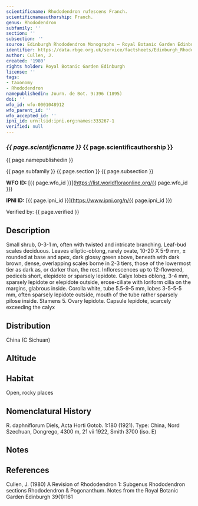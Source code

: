 ```yaml
---
scientificname: Rhododendron rufescens Franch.
scientificnameauthorship: Franch.
genus: Rhododendron
subfamily: ''
section: ''
subsection: ''
source: Edinburgh Rhododendron Monographs – Royal Botanic Garden Edinburgh
identifier: https://data.rbge.org.uk/service/factsheets/Edinburgh_Rhododendron_Monographs.xhtml
author: Cullen, J.
created: '1980'
rights holder: Royal Botanic Garden Edinburgh
license: ''
tags:
- taxonomy
- Rhododendron
namepublishedin: Journ. de Bot. 9:396 (1895)
doi: ''
wfo_id: wfo-0001048912
wfo_parent_id: ''
wfo_accepted_id: ''
ipni_id: urn:lsid:ipni.org:names:333267-1
verified: null
---
```

### _{{ page.scientificname }}_ {{ page.scientificauthorship }}
 {{ page.namepublishedin }}

{{ page.subfamily }} {{ page.section }} {{ page.subsection }}

**WFO ID:** [{{ page.wfo_id }}](https://list.worldfloraonline.org/{{ page.wfo_id }})

**IPNI ID:** [{{ page.ipni_id }}](https://www.ipni.org/n/{{ page.ipni_id }})

Verified by: {{ page.verified }}



## Description
Small shrub, 0-3-1 m, often with twisted and intricate branching. Leaf-bud scales deciduous. Leaves elliptic-oblong, rarely ovate, 10-20 X 5-9 mm, ± rounded at base and apex, dark glossy green above, beneath with dark brown, dense, overlapping scales borne in 2-3 tiers, those of the lowermost tier as dark as, or darker than, the rest. Inflorescences up to 12-flowered, pedicels short, elepidote or sparsely lepidote. Calyx lobes oblong, 3-4 mm, sparsely lepidote or elepidote outside, erose-ciliate with loriform cilia on the margins, glabrous inside. Corolla white, tube 5.5-9-5 mm, lobes 3-5-5-5 mm, often sparsely lepidote outside, mouth of the tube rather sparsely pilose inside. Stamens 5. Ovary lepidote. Capsule lepidote, scarcely exceeding the calyx

## Distribution
China (C Sichuan)

## Altitude


## Habitat
Open, rocky places

## Nomenclatural History
R. daphniflorum Diels, Acta Horti Gotob. 1:180 (1921). Type: China, Nord Szechuan, Dongrego, 4300 m, 21 vii 1922, Smith 3700 (iso. E)
                       
## Notes


## References

Cullen, J. (1980) A Revision of Rhododendron 1: Subgenus Rhododendron sections Rhododendron & Pogonanthum. Notes from the Royal Botanic Garden Edinburgh 39(1):161

